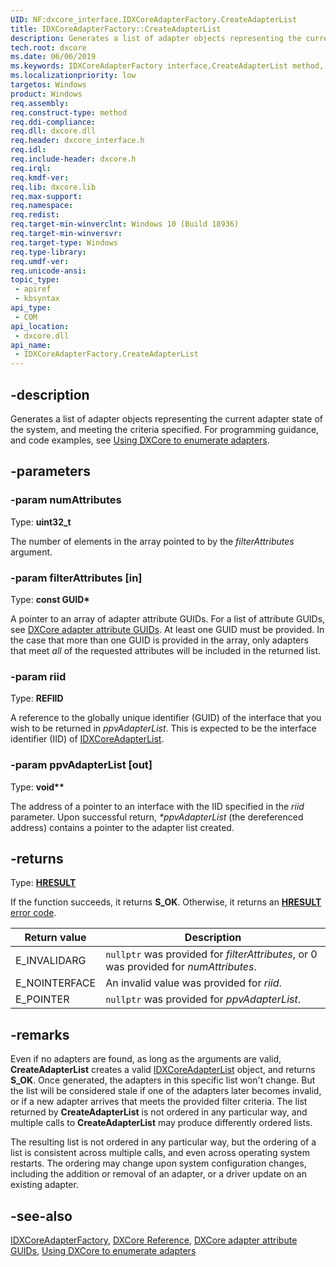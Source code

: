 ```yaml
---
UID: NF:dxcore_interface.IDXCoreAdapterFactory.CreateAdapterList
title: IDXCoreAdapterFactory::CreateAdapterList
description: Generates a list of adapter objects representing the current adapter state of the system, and meeting the criteria specified.
tech.root: dxcore
ms.date: 06/06/2019
ms.keywords: IDXCoreAdapterFactory interface,CreateAdapterList method, IDXCoreAdapterFactory.CreateAdapterList, IDXCoreAdapterFactory::CreateAdapterList, CreateAdapterList, CreateAdapterList method, CreateAdapterList method,IDXCoreAdapterFactory interface, dxcore/IDXCoreAdapterFactory::CreateAdapterList, dxcore_interface.idxcoreadapterfactory_createadapterlist
ms.localizationpriority: low
targetos: Windows
product: Windows
req.assembly: 
req.construct-type: method
req.ddi-compliance: 
req.dll: dxcore.dll
req.header: dxcore_interface.h
req.idl: 
req.include-header: dxcore.h
req.irql: 
req.kmdf-ver: 
req.lib: dxcore.lib
req.max-support: 
req.namespace: 
req.redist: 
req.target-min-winverclnt: Windows 10 (Build 18936)
req.target-min-winversvr: 
req.target-type: Windows
req.type-library: 
req.umdf-ver: 
req.unicode-ansi: 
topic_type:
 - apiref
 - kbsyntax
api_type:
 - COM
api_location:
 - dxcore.dll
api_name:
 - IDXCoreAdapterFactory.CreateAdapterList
---
```


## -description

Generates a list of adapter objects representing the current adapter state of the system, and meeting the criteria specified. For programming guidance, and code examples, see [Using DXCore to enumerate adapters](/windows/win32/dxcore/dxcore-enum-adapters).

## -parameters

### -param numAttributes

Type: **uint32_t**

The number of elements in the array pointed to by the *filterAttributes* argument.

### -param filterAttributes [in]

Type: **const GUID\***

A pointer to an array of adapter attribute GUIDs. For a list of attribute GUIDs, see [DXCore adapter attribute GUIDs](/windows/win32/dxcore/dxcore-adapter-attribute-guids). At least one GUID must be provided. In the case that more than one GUID is provided in the array, only adapters that meet *all* of the requested attributes will be included in the returned list.

### -param riid

Type: **REFIID**

A reference to the globally unique identifier (GUID) of the interface that you wish to be returned in *ppvAdapterList*. This is expected to be the interface identifier (IID) of [IDXCoreAdapterList](/windows/win32/api/dxcore_interface/nn-dxcore_interface-idxcoreadapterlist).

### -param ppvAdapterList [out]

Type: **void\*\***

The address of a pointer to an interface with the IID specified in the *riid* parameter. Upon successful return, *\*ppvAdapterList* (the dereferenced address) contains a pointer to the adapter list created.

## -returns

Type: **[HRESULT](/windows/win32/com/structure-of-com-error-codes)**

If the function succeeds, it returns **S_OK**. Otherwise, it returns an [**HRESULT**](/windows/win32/com/structure-of-com-error-codes) [error code](/windows/win32/com/com-error-codes-10).

|Return value|Description|
|-|-|
|E_INVALIDARG|`nullptr` was provided for *filterAttributes*, or 0 was provided for *numAttributes*.|
|E_NOINTERFACE|An invalid value was provided for *riid*.|
|E_POINTER|`nullptr` was provided for *ppvAdapterList*.|

## -remarks

Even if no adapters are found, as long as the arguments are valid, **CreateAdapterList** creates a valid [IDXCoreAdapterList](/windows/win32/api/dxcore_interface/nn-dxcore_interface-idxcoreadapterlist) object, and returns **S_OK**. Once generated, the adapters in this specific list won't change. But the list will be considered stale if one of the adapters later becomes invalid, or if a new adapter arrives that meets the provided filter criteria. The list returned by **CreateAdapterList** is not ordered in any particular way, and multiple calls to **CreateAdapterList** may produce differently ordered lists.

The resulting list is not ordered in any particular way, but the ordering of a list is consistent across multiple calls, and even across operating system restarts. The ordering may change upon system configuration changes, including the addition or removal of an adapter, or a driver update on an existing adapter.

## -see-also

[IDXCoreAdapterFactory](/windows/win32/api/dxcore_interface/nn-dxcore_interface-idxcoreadapterfactory), [DXCore Reference](/windows/win32/dxcore/dxcore-reference), [DXCore adapter attribute GUIDs](/windows/win32/dxcore/dxcore-adapter-attribute-guids), [Using DXCore to enumerate adapters](/windows/win32/dxcore/dxcore-enum-adapters)

